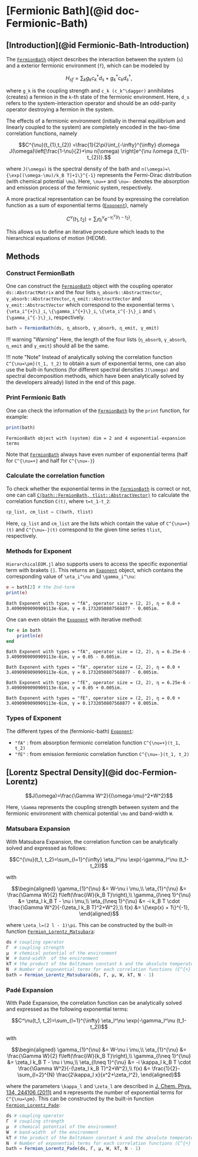 # [Fermionic Bath](@id doc-Fermionic-Bath)

## [Introduction](@id Fermionic-Bath-Introduction)
The [`FermionBath`](@ref) object describes the interaction between the system (``s``) and a exterior fermionic environment (``f``), which can be modeled by
```math
H_{sf}=\sum_k g_k c_k^\dagger d_s + g_k^* c_k d_s^\dagger,
```
where ``g_k`` is the coupling strength and ``c_k (c_k^\dagger)`` annihilates (creates) a fermion in the ``k``-th state of the fermionic environment. Here, ``d_s`` refers to the system-interaction operator and should be an odd-parity operator destroying a fermion in the system.

The effects of a fermionic environment (initially in thermal equilibrium and linearly coupled to the system) are completely encoded in the two-time correlation functions, namely
```math
C^{\nu}(t_{1},t_{2})
=\frac{1}{2\pi}\int_{-\infty}^{\infty} d\omega 
J(\omega)\left[\frac{1-\nu}{2}+\nu n(\omega)
\right]e^{\nu i\omega (t_{1}-t_{2})}.
```
where ``J(\omega)`` is the spectral density of the bath and ``n(\omega)=\{\exp[(\omega-\mu)/k_B T]+1\}^{-1}`` represents the Fermi-Dirac distribution (with chemical potential ``\mu``). Here, ``\nu=+`` and ``\nu=-`` denotes the absorption and emission process of the fermionic system, respectively.

A more practical representation can be found by expressing the correlation function as a sum of exponential terms ([`Exponent`](@ref)), namely
```math
C^{\nu}(t_1, t_2)=\sum_i \eta_i^{\nu} e^{-\gamma_i^{\nu} (t_1-t_2)}.
```
This allows us to define an iterative procedure which leads to the hierarchical equations of motion (HEOM).

## Methods
### Construct FermionBath
One can construct the [`FermionBath`](@ref) object with the coupling operator `ds::AbstractMatrix` and the four lists `η_absorb::AbstractVector`, `γ_absorb::AbstractVector`, `η_emit::AbstractVector` and `γ_emit::AbstractVector` which correspond to the exponential terms ``\{\eta_i^{+}\}_i``, ``\{\gamma_i^{+}\}_i``, ``\{\eta_i^{-}\}_i`` and ``\{\gamma_i^{-}\}_i``, respectively. 
```julia
bath = FermionBath(ds, η_absorb, γ_absorb, η_emit, γ_emit)
```
!!! warning "Warning"
    Here, the length of the four lists (`η_absorb`, `γ_absorb`, `η_emit` and `γ_emit`) should all be the same.

!!! note "Note"
    Instead of analytically solving the correlation function ``C^{\nu=\pm}(t_1, t_2)`` to obtain a sum of exponential terms, one can also use the built-in functions (for different spectral densities ``J(\omega)`` and spectral decomposition methods, which have been analytically solved by the developers already) listed in the end of this page. 

### Print Fermionic Bath
One can check the information of the [`FermionBath`](@ref) by the `print` function, for example:
```julia
print(bath)
```
```
FermionBath object with (system) dim = 2 and 4 exponential-expansion terms
```
Note that [`FermionBath`](@ref) always have even number of exponential terms (half for ``C^{\nu=+}`` and half for ``C^{\nu=-}``)

### Calculate the correlation function
To check whether the exponential terms in the [`FermionBath`](@ref) is correct or not, one can call [`C(bath::FermionBath, tlist::AbstractVector)`](@ref) to calculate the correlation function ``C(t)``, where ``t=t_1-t_2``:
```julia
cp_list, cm_list = C(bath, tlist)
```
Here, `cp_list` and `cm_list` are the lists which contain the value of ``C^{\nu=+}(t)`` and ``C^{\nu=-}(t)`` correspond to the given time series `tlist`, respectively.

### Methods for Exponent
`HierarchicalEOM.jl` also supports users to access the specific exponential term with brakets `[]`. This returns an [`Exponent`](@ref) object, which contains the corresponding value of ``\eta_i^\nu`` and ``\gamma_i^\nu``:
```julia
e = bath[2] # the 2nd-term
print(e)
```
```
Bath Exponent with types = "fA", operator size = (2, 2), η = 0.0 + 3.4090909090909113e-6im, γ = 0.1732050807568877 - 0.005im.
```

One can even obtain the [`Exponent`](@ref) with iterative method:
```julia
for e in bath
    println(e)
end
```
```
Bath Exponent with types = "fA", operator size = (2, 2), η = 6.25e-6 - 3.4090909090909113e-6im, γ = 0.05 - 0.005im.

Bath Exponent with types = "fA", operator size = (2, 2), η = 0.0 + 3.4090909090909113e-6im, γ = 0.1732050807568877 - 0.005im.

Bath Exponent with types = "fE", operator size = (2, 2), η = 6.25e-6 - 3.4090909090909113e-6im, γ = 0.05 + 0.005im.

Bath Exponent with types = "fE", operator size = (2, 2), η = 0.0 + 3.4090909090909113e-6im, γ = 0.1732050807568877 + 0.005im.
```

### Types of Exponent
The different types of the (fermionic-bath) [`Exponent`](@ref):
 - `"fA"` : from absorption fermionic correlation function ``C^{\nu=+}(t_1, t_2)``
 - `"fE"` : from emission fermionic correlation function ``C^{\nu=-}(t_1, t_2)``

## [Lorentz Spectral Density](@id doc-Fermion-Lorentz)
```math
J(\omega)=\frac{\Gamma W^2}{(\omega-\mu)^2+W^2}
```
Here, ``\Gamma`` represents the coupling strength between system and the fermionic environment with chemical potential ``\mu`` and band-width ``W``.

### Matsubara Expansion
With Matsubara Expansion, the correlation function can be analytically solved and expressed as follows:
```math
C^{\nu}(t_1, t_2)=\sum_{l=1}^{\infty} \eta_l^\nu \exp(-\gamma_l^\nu (t_1-t_2))
```
with
```math
\begin{aligned}
\gamma_{1}^{\nu} &= W-\nu i \mu,\\
\eta_{1}^{\nu} &= \frac{\Gamma W}{2} f\left(\frac{iW}{k_B T}\right),\\
\gamma_{l\neq 1}^{\nu} &= \zeta_l k_B T - \nu i \mu,\\
\eta_{l\neq 1}^{\nu} &= -i k_B T \cdot \frac{\Gamma W^2}{-(\zeta_l k_B T)^2+W^2},\\
f(x) &= \{\exp(x) + 1\}^{-1},
\end{aligned}
```
where ``\zeta_l=(2 l - 1)\pi``. This can be constructed by the built-in function [`Fermion_Lorentz_Matsubara`](@ref):
```julia
ds # coupling operator
Γ  # coupling strength
μ  # chemical potential of the environment
W  # band-width  of the environment
kT # the product of the Boltzmann constant k and the absolute temperature T
N  # Number of exponential terms for each correlation functions (C^{+} and C^{-})
bath = Fermion_Lorentz_Matsubara(ds, Γ, μ, W, kT, N - 1)
```

### Padé Expansion
With Padé Expansion, the correlation function can be analytically solved and expressed as the following exponential terms:
```math
C^\nu(t_1, t_2)=\sum_{l=1}^{\infty} \eta_l^\nu \exp(-\gamma_l^\nu (t_1-t_2))
```
with
```math
\begin{aligned}
\gamma_{1}^{\nu} &= W-\nu i \mu,\\
\eta_{1}^{\nu} &= \frac{\Gamma W}{2} f\left(\frac{iW}{k_B T}\right),\\
\gamma_{l\neq 1}^{\nu} &= \zeta_l k_B T - \nu i \mu,\\
\eta_{l\neq 1}^{\nu} &= -i \kappa_l k_B T \cdot \frac{\Gamma W^2}{-(\zeta_l k_B T)^2+W^2},\\
f(x) &= \frac{1}{2}-\sum_{l=2}^{N} \frac{2\kappa_l x}{x^2+\zeta_l^2},
\end{aligned}
```
where the parameters ``\kappa_l`` and ``\zeta_l`` are described in [J. Chem. Phys. 134, 244106 (2011)](https://doi.org/10.1063/1.3602466) and ``N`` represents the number of exponential terms for ``C^{\nu=\pm}``. This can be constructed by the built-in function [`Fermion_Lorentz_Pade`](@ref):
```julia
ds # coupling operator
Γ  # coupling strength
μ  # chemical potential of the environment
W  # band-width  of the environment
kT # the product of the Boltzmann constant k and the absolute temperature T
N  # Number of exponential terms for each correlation functions (C^{+} and C^{-})
bath = Fermion_Lorentz_Pade(ds, Γ, μ, W, kT, N - 1)
```